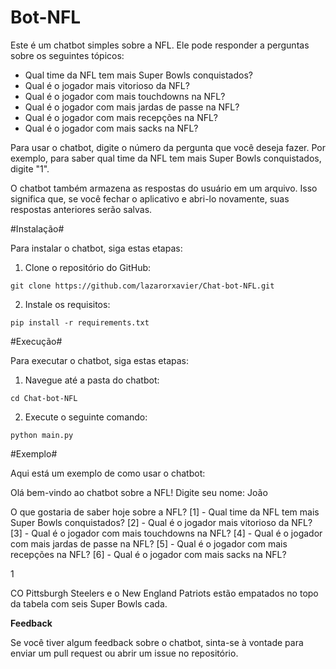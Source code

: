 # Bot-NFL

Este é um chatbot simples sobre a NFL. Ele pode responder a perguntas sobre os seguintes tópicos:

* Qual time da NFL tem mais Super Bowls conquistados?
* Qual é o jogador mais vitorioso da NFL?
* Qual é o jogador com mais touchdowns na NFL?
* Qual é o jogador com mais jardas de passe na NFL?
* Qual é o jogador com mais recepções na NFL?
* Qual é o jogador com mais sacks na NFL?

Para usar o chatbot, digite o número da pergunta que você deseja fazer. Por exemplo, para saber qual time da NFL tem mais Super Bowls conquistados, digite "1".

O chatbot também armazena as respostas do usuário em um arquivo. Isso significa que, se você fechar o aplicativo e abri-lo novamente, suas respostas anteriores serão salvas.

#Instalação#

Para instalar o chatbot, siga estas etapas:

1. Clone o repositório do GitHub:

```
git clone https://github.com/lazarorxavier/Chat-bot-NFL.git
```

2. Instale os requisitos:

```
pip install -r requirements.txt
```

#Execução#

Para executar o chatbot, siga estas etapas:

1. Navegue até a pasta do chatbot:

```
cd Chat-bot-NFL
```

2. Execute o seguinte comando:

```
python main.py
```

#Exemplo#

Aqui está um exemplo de como usar o chatbot:


Olá bem-vindo ao chatbot sobre a NFL!
Digite seu nome: João

O que gostaria de saber hoje sobre a NFL?
[1] - Qual time da NFL tem mais Super Bowls conquistados?
[2] - Qual é o jogador mais vitorioso da NFL?
[3] - Qual é o jogador com mais touchdowns na NFL?
[4] - Qual é o jogador com mais jardas de passe na NFL?
[5] - Qual é o jogador com mais recepções na NFL?
[6] - Qual é o jogador com mais sacks na NFL?

1

CO Pittsburgh Steelers e o New England Patriots estão empatados no topo da tabela com seis Super Bowls cada.


**Feedback**

Se você tiver algum feedback sobre o chatbot, sinta-se à vontade para enviar um pull request ou abrir um issue no repositório.
